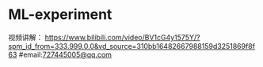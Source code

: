 # ML-experiment
视频讲解：
https://www.bilibili.com/video/BV1cG4y1575Y/?spm_id_from=333.999.0.0&vd_source=310bb16482667988159d3251869f8f63
#email:727445005@qq.com
